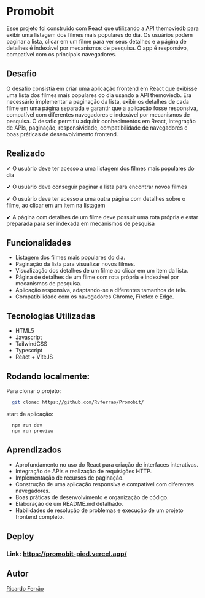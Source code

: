
# Promobit

Esse projeto foi construido com React que utilizando a API themoviedb para exibir uma listagem dos filmes mais populares do dia. Os usuários podem paginar a lista, clicar em um filme para ver seus detalhes e a página de detalhes é indexável por mecanismos de pesquisa. O app é responsivo, compatível com os principais navegadores.





## Desafio

O desafio consistia em criar uma aplicação frontend em React que exibisse uma lista dos filmes mais populares do dia usando a API themoviedb. Era necessário implementar a paginação da lista, exibir os detalhes de cada filme em uma página separada e garantir que a aplicação fosse responsiva, compatível com diferentes navegadores e indexável por mecanismos de pesquisa. O desafio permitiu adquirir conhecimentos em React, integração de APIs, paginação, responsividade, compatibilidade de navegadores e boas práticas de desenvolvimento frontend.

## Realizado

&#10004;  O usuário deve ter acesso a uma listagem dos filmes mais populares do dia

&#10004; O usuário deve conseguir paginar a lista para encontrar novos filmes

&#10004; O usuário deve ter acesso a uma outra página com detalhes sobre o filme, ao clicar em um item na listagem

&#10004; A página com detalhes de um filme deve possuir uma rota própria e estar preparada para ser indexada em mecanismos de pesquisa
## Funcionalidades

- Listagem dos filmes mais populares do dia.
- Paginação da lista para visualizar novos filmes.
- Visualização dos detalhes de um filme ao clicar em um item da lista.
- Página de detalhes de um filme com rota própria e indexável por mecanismos de pesquisa.
- Aplicação responsiva, adaptando-se a diferentes tamanhos de tela.
- Compatibilidade com os navegadores Chrome, Firefox e Edge.

## Tecnologias Utilizadas

- HTML5
- Javascript
- TailwindCSS
- Typescript
- React + ViteJS
## Rodando localmente:

Para clonar o projeto:

```bash
  git clone: https://github.com/Rvferrao/Promobit/
```

start da aplicação:

```bash
  npm run dev
  npm run preview
```


## Aprendizados


- Aprofundamento no uso do React para criação de interfaces interativas.
- Integração de APIs e realização de requisições HTTP.
- Implementação de recursos de paginação.
- Construção de uma aplicação responsiva e compatível com diferentes navegadores.
- Boas práticas de desenvolvimento e organização de código.
- Elaboração de um README.md detalhado.
- Habilidades de resolução de problemas e execução de um projeto frontend completo.
## Deploy


### Link: https://promobit-pied.vercel.app/

## Autor

[Ricardo Ferrão](https://github.com/Rvferrao)

